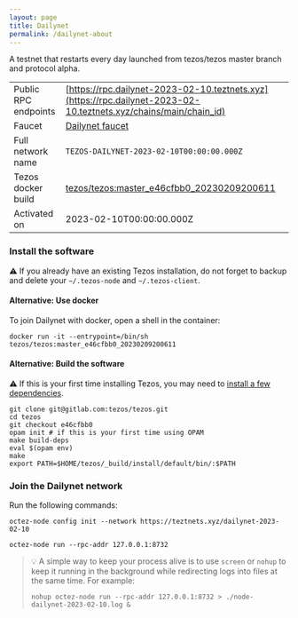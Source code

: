 ```yaml
---
layout: page
title: Dailynet
permalink: /dailynet-about
---
```


A testnet that restarts every day launched from tezos/tezos master branch and protocol alpha.

| | |
|-------|---------------------|
| Public RPC endpoints | [https://rpc.dailynet-2023-02-10.teztnets.xyz](https://rpc.dailynet-2023-02-10.teztnets.xyz/chains/main/chain_id)<br/> |
| Faucet | [Dailynet faucet](https://faucet.dailynet-2023-02-10.teztnets.xyz) |
| Full network name | `TEZOS-DAILYNET-2023-02-10T00:00:00.000Z` |
| Tezos docker build | [tezos/tezos:master_e46cfbb0_20230209200611](https://hub.docker.com/r/tezos/tezos/tags?page=1&ordering=last_updated&name=master_e46cfbb0_20230209200611) |
| Activated on | 2023-02-10T00:00:00.000Z |





### Install the software

⚠️  If you already have an existing Tezos installation, do not forget to backup and delete your `~/.tezos-node` and `~/.tezos-client`.



#### Alternative: Use docker

To join Dailynet with docker, open a shell in the container:

```
docker run -it --entrypoint=/bin/sh tezos/tezos:master_e46cfbb0_20230209200611
```

#### Alternative: Build the software

⚠️  If this is your first time installing Tezos, you may need to [install a few dependencies](https://tezos.gitlab.io/introduction/howtoget.html#setting-up-the-development-environment-from-scratch).

```
git clone git@gitlab.com:tezos/tezos.git
cd tezos
git checkout e46cfbb0
opam init # if this is your first time using OPAM
make build-deps
eval $(opam env)
make
export PATH=$HOME/tezos/_build/install/default/bin/:$PATH
```

### Join the Dailynet network

Run the following commands:

```
octez-node config init --network https://teztnets.xyz/dailynet-2023-02-10

octez-node run --rpc-addr 127.0.0.1:8732
```

> 💡 A simple way to keep your process alive is to use `screen` or `nohup` to keep it running in the background while redirecting logs into files at the same time. For example:
>
> ```bash=13
> nohup octez-node run --rpc-addr 127.0.0.1:8732 > ./node-dailynet-2023-02-10.log &
> ```


